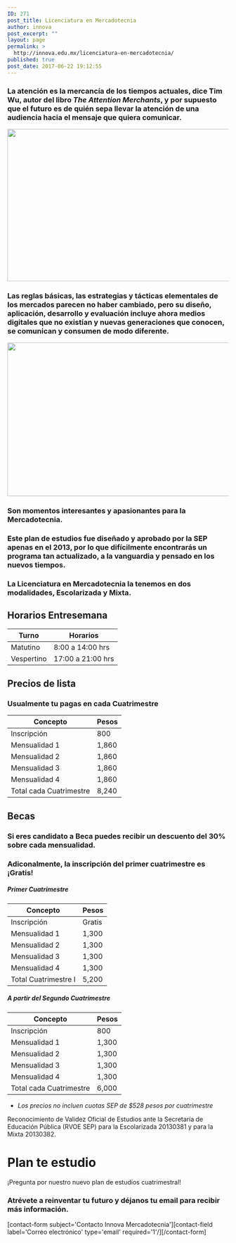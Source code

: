 ```yaml
---
ID: 271
post_title: Licenciatura en Mercadotecnia
author: innova
post_excerpt: ""
layout: page
permalink: >
  http://innova.edu.mx/licenciatura-en-mercadotecnia/
published: true
post_date: 2017-06-22 19:12:55
---
```

### La atención es la mercancía de los tiempos actuales, dice Tim Wu, autor del libro *The Attention Merchants*, y por supuesto que el futuro es de quién sepa llevar la atención de una audiencia hacia el mensaje que quiera comunicar.

<img src="http://innova.edu.mx/wp-content/uploads/2017/08/h7roztmgxwe-1024x675.jpg" alt="" width="525" height="346" class="alignnone size-large wp-image-540" />

### Las reglas básicas, las estrategias y tácticas elementales de los mercados parecen no haber cambiado, pero su diseño, aplicación, desarrollo y evaluación incluye ahora medios digitales que no existían y nuevas generaciones que conocen, se comunican y consumen de modo diferente.

<img src="http://innova.edu.mx/wp-content/uploads/2017/08/jrh5laq-mis-1024x680.jpg" alt="" width="525" height="349" class="alignnone size-large wp-image-542" />

### Son momentos interesantes y apasionantes para la **Mercadotecnia**.

### Este plan de estudios fue diseñado y aprobado por la SEP apenas en el 2013, por lo que difícilmente encontrarás un programa tan actualizado, a la vanguardia y pensado en los nuevos tiempos.

### La Licenciatura en Mercadotecnia la tenemos en dos modalidades, **Escolarizada y Mixta**.

## Horarios Entresemana

Turno | Horarios
---|---
Matutino | 8:00 a 14:00 hrs
Vespertino | 17:00 a 21:00 hrs


## Precios de lista

### Usualmente tu pagas en cada Cuatrimestre

Concepto | Pesos
---|---
Inscripción | 800
Mensualidad 1 | 1,860
Mensualidad 2 | 1,860
Mensualidad 3 | 1,860
Mensualidad 4 | 1,860
Total cada Cuatrimestre  | 8,240

## Becas

### Si eres candidato a Beca puedes recibir un descuento del 30% sobre cada mensualidad.
### Adiconalmente, la inscripción del primer cuatrimestre es ¡Gratis!

##### Primer Cuatrimestre

Concepto | Pesos
---|---
Inscripción | Gratis
Mensualidad 1 | 1,300
Mensualidad 2 | 1,300
Mensualidad 3 | 1,300
Mensualidad 4 | 1,300
Total Cuatrimestre I | 5,200

##### A partir del Segundo Cuatrimestre

Concepto | Pesos
---|---
Inscripción | 800
Mensualidad 1 | 1,300
Mensualidad 2 | 1,300
Mensualidad 3 | 1,300
Mensualidad 4 | 1,300
Total cada Cuatrimestre | 6,000

* _Los precios no incluen cuotas SEP de $528 pesos por cuatrimestre_

Reconocimiento de Validez Oficial de Estudios ante la Secretaría de Educación Pública (RVOE SEP) para la Escolarizada 20130381 y para la Mixta 20130382.


# Plan te estudio 

¡Pregunta por nuestro nuevo plan de estudios cuatrimestral!

### <strong>Atrévete a reinventar tu futuro</strong> y déjanos tu email para recibir más información.
[contact-form subject='Contacto Innova Mercadotecnia'][contact-field label='Correo electrónico' type='email' required='1'/][/contact-form]